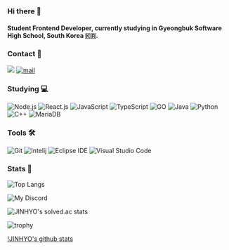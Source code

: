 ### Hi there 👋 
#### Student Frontend Developer, currently studying in Gyeongbuk Software High School, South Korea :kr:.

### Contact :iphone:
<a href="https://www.instagram.com/jinhyo___/" target="_blank"><img src="https://img.shields.io/badge/Instagram-E4405F?style=round-square&logo=Instagram&logoColor=white"/></a>
[![mail](https://img.shields.io/badge/admin@jinhyo.dev-EA4335?style=round-square&logo=Gmail&logoColor=white)](mailto:admin@jinhyo.dev)

### Studying :computer:
![Node.js](https://img.shields.io/badge/Node.js-339933?style=round-square&logo=node.js&logoColor=white)
![React.js](https://img.shields.io/badge/React.js-02569B?style=round-square&logo=React&logoColor=white)
![JavaScript](https://img.shields.io/badge/JavaScript-F7DF1E?style=round-square&logo=JavaScript&logoColor=white)
![TypeScript](https://img.shields.io/badge/TypeScript-3178C6?style=round-square&logo=TypeScript&logoColor=white)
![GO](https://img.shields.io/badge/GO-00ADD8?style=round-square&logo=Go&logoColor=white)
![Java](https://img.shields.io/badge/Java-007396?style=round-square&logo=Java&logoColor=white)
![Python](https://img.shields.io/badge/Python-3776AB?style=round-square&logo=Python&logoColor=white)
![C++](https://img.shields.io/badge/C++-00599C?style=round-square&logo=C%2B%2B&logoColor=white)
![MariaDB](https://img.shields.io/badge/MariaDB-003545?style=round-square&logo=MariaDB&logoColor=white)

### Tools 🛠
![Git](https://img.shields.io/badge/Git-F05032?style=round-square&logo=Git&logoColor=white)
![Intelij](https://img.shields.io/badge/IntelliJ-000000?style=round-square&logo=IntelliJIDEA&logoColor=white)
![Eclipse IDE](https://img.shields.io/badge/EclipseIDE-2C2255?style=round-square&logo=EclipseIDE&logoColor=white)
![Visual Studio Code](https://img.shields.io/badge/vscode-007ACC?style=round-square&logo=VisualStudioCode&logoColor=white)

### Stats :muscle:
![Top Langs](https://github-readme-stats.vercel.app/api/top-langs/?username=jinhyo-dev&layout=compact&theme=tokyonight)

![My Discord](https://discord-readme-badge.vercel.app/api?id=434708143176548352)

![JINHYO's solved.ac stats](http://mazassumnida.wtf/api/v2/generate_badge?boj=jinhyo0850)

![trophy](https://github-profile-trophy.vercel.app/?username=jinhyo-dev&theme=chalk&row=2&column=5)

[!JINHYO's github stats](https://github-readme-stats.vercel.app/api?username=jinhyo-dev&show_icons=true&theme=dracula)




<!--
**jinhyo-dev/jinhyo-dev** is a ✨ _special_ ✨ repository because its `README.md` (this file) appears on your GitHub profile.

Here are some ideas to get you started:

- 🔭 I’m currently working on ...
- 🌱 I’m currently learning ...
- 👯 I’m looking to collaborate on ...
- 🤔 I’m looking for help with ...
- 💬 Ask me about ...
- 📫 How to reach me: ...
- 😄 Pronouns: ...
- ⚡ Fun fact: ...
-->
